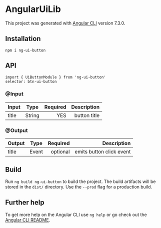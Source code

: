 # AngularUiLib

This project was generated with [Angular CLI](https://github.com/angular/angular-cli) version 7.3.0.

## Installation
`npm i ng-ui-button`

## API
`import { UiButtonModule } from 'ng-ui-button'`  
`selector: btn-ui-button`

### @Input
| Input        | Type           | Required  |  Description |
| ------------- |:-------------:| ---------:|  ------------:
| title        | String | YES | button title

### @Output
| Output        | Type           | Required  |  Description |
| ------------- |:-------------:| ---------:|  ------------:
| title        | Event | optional | emits button click event



## Build

Run `ng build ng-ui-button` to build the project. The build artifacts will be stored in the `dist/` directory. Use the `--prod` flag for a production build.

## Further help

To get more help on the Angular CLI use `ng help` or go check out the [Angular CLI README](https://github.com/angular/angular-cli/blob/master/README.md).

